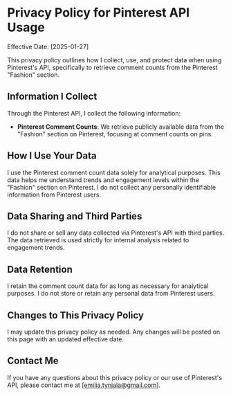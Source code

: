 # Privacy Policy for Pinterest API Usage

Effective Date: [2025-01-27]

This privacy policy outlines how I collect, use, and protect data when using Pinterest's API, specifically to retrieve comment counts from the Pinterest "Fashion" section.

## Information I Collect
Through the Pinterest API, I collect the following information:
- **Pinterest Comment Counts**: We retrieve publicly available data from the "Fashion" section on Pinterest, focusing at comment counts on pins.

## How I Use Your Data
I use the Pinterest comment count data solely for analytical purposes. This data helps me understand trends and engagement levels within the "Fashion" section on Pinterest. I do not collect any personally identifiable information from Pinterest users.

## Data Sharing and Third Parties
I do not share or sell any data collected via Pinterest's API with third parties. The data retrieved is used strictly for internal analysis related to engagement trends.

## Data Retention
I retain the comment count data for as long as necessary for analytical purposes. I do not store or retain any personal data from Pinterest users.

## Changes to This Privacy Policy
I may update this privacy policy as needed. Any changes will be posted on this page with an updated effective date.

## Contact Me
If you have any questions about this privacy policy or our use of Pinterest's API, please contact me at [emilia.tynjala@gmail.com].
